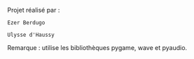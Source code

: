 Projet réalisé par :

	Ezer Berdugo
	
	Ulysse d'Haussy
	
  
Remarque : utilise les bibliothèques pygame, wave et pyaudio.
